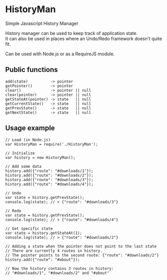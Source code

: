 HistoryMan
==========

Simple Javascript History Manager

History manager can be used to keep track of application state.  
It can also be used in places where an Undo/Redo framework doesn't quite fit.  

Can be used with Node.js or as a RequireJS module.

Public functions
----------------
```
add(state)          -> pointer
getPointer()        -> pointer
clear()             -> pointer || null
clear(pointer)      -> pointer || null
getStateAt(pointer) -> state   || null
getCurrentState()   -> state   || null
getPrevState()      -> state   || null
getNextState()      -> state   || null
```

Usage example
-------------
```
// Load (in Node.js)
var HistoryMan = require('./HistoryMan');

// Initialize
var history = new HistoryMan();

// Add some data
history.add({"route": "#downloads/1"});
history.add({"route": "#downloads/2"});
history.add({"route": "#downloads/3"});
history.add({"route": "#downloads/4"});

// Undo
var state = history.getPrevState();
console.log(state); // > {"route": "#downloads/3"}

// Redo
var state = history.getPrevState();
console.log(state); // > {"route": "#downloads/4"}

// Get specific state
var state = history.getStateAt(1);
console.log(state); // > {"route": "#downloads/2"}

// Adding a state when the pointer does not point to the last state
// There are currently 4 routes in history.
// The pointer points to the second route: {"route": "#downloads/2"}
history.add({"route": "#about"});

// Now the history contains 3 routes in history:
// "#downloads/1", "#downloads/2" and "#about"
```
